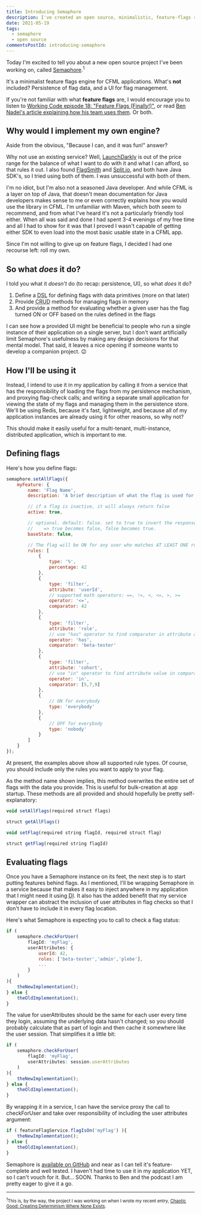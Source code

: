 ```yaml
---
title: Introducing Semaphore
description: I've created an open source, minimalistic, feature-flags rules engine for CFML.
date: 2021-05-19
tags:
  - semaphore
  - open source
commentsPostId: introducing-semaphore
---
```


Today I'm excited to tell you about a new open source project I've been working on, called [Semaphore][github].<sup>1</sup>

It's a minimalist feature flags engine for CFML applications. What's **not** included? Persistence of flag data, and a UI for flag management.

If you're not familiar with what **feature flags** are, I would encourage you to listen to [Working Code episode 18: "Feature Flags (Finally!)"][wcff], or read [Ben Nadel's article explaining how his team uses them][benblog]. Or both.

## Why would I implement my own engine?

Aside from the obvious, "Because I can, and it was fun!" answer?

Why not use an existing service? Well, [LaunchDarkly][launchdarkly] is out of the price range for the balance of what I want to do with it and what I can afford, so that rules it out. I also found [FlagSmith][flagsmith] and [Split.io][splitio], and both have Java SDK's, so I tried using both of them. I was unsuccessful with both of them.

I'm no idiot, but I'm also not a seasoned Java developer. And while CFML is a layer on top of Java, that doesn't mean documentation for Java developers makes sense to me or even correctly explains how you would use the library in CFML. I'm unfamiliar with Maven, which both seem to recommend, and from what I've heard it's not a particularly friendly tool either. When all was said and done I had spent 3-4 evenings of my free time and all I had to show for it was that I proved I wasn't capable of getting either SDK to even load into the most basic usable state in a CFML app.

Since I'm not willing to give up on feature flags, I decided I had one recourse left: roll my own.

## So what _does_ it do?

I told you what it _doesn't_ do (to recap: persistence, UI), so what _does_ it do?

1. Define a <acronym title="Domain Specific Language">DSL</acronym> for defining flags with data primitives (more on that later)
2. Provide <acronym title="Create, Read, Update, Delete">CRUD</acronym> methods for managing flags in memory
3. And provide a method for evaluating whether a given user has the flag turned ON or OFF based on the rules defined in the flags

I can see how a provided UI might be beneficial to people who run a single instance of their application on a single server, but I don't want artificially limit Semaphore's usefulness by making any design decisions for that mental model. That said, it leaves a nice opening if someone wants to develop a companion project. 😉

## How I'll be using it

Instead, I intend to use it in my application by calling it from a service that has the responsibility of loading the flags from my persistence mechanism, and proxying flag-check calls; and writing a separate small application for viewing the state of my flags and managing them in the persistence store. We'll be using Redis, because it's fast, lightweight, and because all of my application instances are already using it for other reasons, so why not?

This should make it easily useful for a multi-tenant, multi-instance, distributed application, which is important to me.

## Defining flags

Here's how you define flags:

```js
semaphore.setAllFlags({
	myFeature: {
		name: 'Flag Name',
		description: 'A brief description of what the flag is used for',

		// if a flag is inactive, it will always return false
		active: true,

		// optional. default: false. set to true to invert the response
		//    => true becomes false, false becomes true.
		baseState: false,

		// The flag will be ON for any user who matches AT LEAST ONE rule
		rules: [
			{
				type: '%',
				percentage: 42
			},
			{
				type: 'filter',
				attribute: 'userId',
				// supported math operators: ==, !=, <, <=, >, >=
				operator: '<=',
				comparator: 42
			},
			{
				type: 'filter',
				attribute: 'role',
				// use "has" operator to find comparator in attribute array
				operator: 'has',
				comparator: 'beta-tester'
			},
			{
				type: 'filter',
				attribute: 'cohort',
				// use "in" operator to find attribute value in comparator array
				operator: 'in',
				comparator: [5,7,9]
			},
			{
				// ON for everybody
				type: 'everybody'
			},
			{
				// OFF for everybody
				type: 'nobody'
			}
		]
	}
});
```

At present, the examples above show all supported rule types. Of course, you should include only the rules you want to apply to your flag.

As the method name shown implies, this method overwrites the entire set of flags with the data you provide. This is useful for bulk-creation at app startup. These methods are all provided and should hopefully be pretty self-explanatory:

```js
void setAllFlags(required struct flags)

struct getAllFlags()

void setFlag(required string flagId, required struct flag)

struct getFlag(required string flagId)
```

## Evaluating flags

Once you have a Semaphore instance on its feet, the next step is to start putting features behind flags. As I mentioned, I'll be wrapping Semaphore in a service because that makes it easy to inject anywhere in my application that I might need it using <acronym title="Dependency Injection">DI</acronym>. It also has the added benefit that my service wrapper can abstract the inclusion of user attributes in flag checks so that I don't have to include it in every flag location.

Here's what Semaphore is expecting you to call to check a flag status:

```js
if (
	semaphore.checkForUser(
		flagId: 'myFlag',
		userAttributes: {
			userId: 42,
			roles: ['beta-tester','admin','plebe'],
			...
		}
	)
){
	theNewImplementation();
} else {
	theOldImplementation();
}
```

The value for userAttributes should be the same for each user every time they login, assuming the underlying data hasn't changed; so you should probably calculate that as part of login and then cache it somewhere like the user session. That simplifies it a little bit:

```js
if (
	semaphore.checkForUser(
		flagId: 'myFlag',
		userAttributes: session.userAttributes
	)
){
	theNewImplementation();
} else {
	theOldImplementation();
}
```

By wrapping it in a service, I can have the service proxy the call to checkForUser and take over responsibility of including the user attributes argument:

```js
if ( featureFlagService.flagIsOn('myFlag') ){
	theNewImplementation();
} else {
	theOldImplementation();
}
```

Semaphore is [available on GitHub][github] and near as I can tell it's feature-complete and well tested. I haven't had time to use it in my application YET, so I can't vouch for it. But... SOON. Thanks to Ben and the podcast I am pretty eager to give it a go.

---
<small><sup>1</sup>This is, by the way, the project I was working on when I wrote my recent entry, [Chaotic Good: Creating Determinism Where None Exists][chaotic-good].</small>

[github]: https://github.com/atuttle/semaphore
[wcff]: https://workingcode.dev/episodes/018-feature-flags-finally/
[benblog]: https://www.bennadel.com/blog/3766-my-personal-best-practices-for-using-launchdarkly-feature-flags.htm
[launchdarkly]: https://launchdarkly.com
[flagsmith]: https://flagsmith.com
[splitio]: https://www.split.io
[chaotic-good]: /blog/2021/chaotic-good-creating-determinism-where-none-exists/
